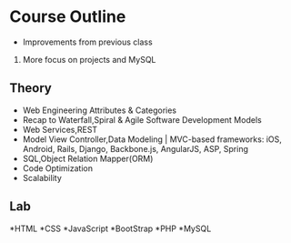 # Course Outline

* Improvements from previous class
1. More focus on projects and MySQL

## Theory

* Web Engineering Attributes & Categories
* Recap to Waterfall,Spiral & Agile Software Development Models
* Web Services,REST
* Model View Controller,Data Modeling | MVC-based frameworks: iOS, Android, Rails, Django, Backbone.js, AngularJS, ASP, Spring
* SQL,Object Relation Mapper(ORM)
* Code Optimization
* Scalability

## Lab
*HTML
*CSS
*JavaScript
*BootStrap
*PHP
*MySQL
